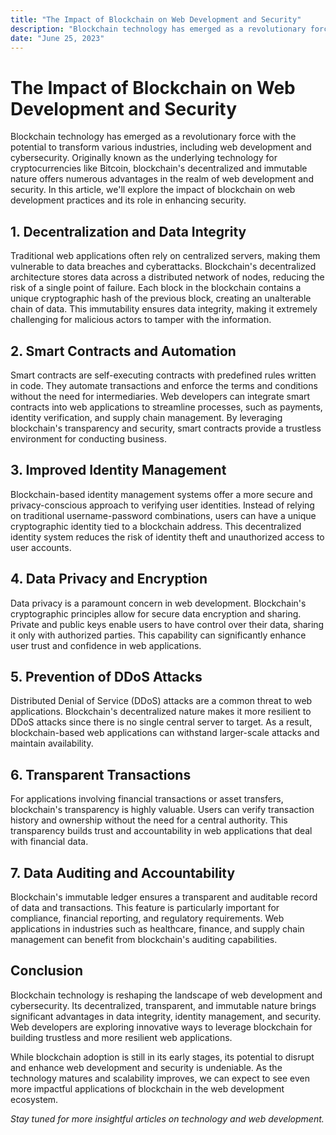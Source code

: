 ```yaml
---
title: "The Impact of Blockchain on Web Development and Security"
description: "Blockchain technology has emerged as a revolutionary force with the potential to transform various industries, including web development and cybersecurity. Originally known as the underlying technology for cryptocurrencies like Bitcoin..."
date: "June 25, 2023"
---
```


# The Impact of Blockchain on Web Development and Security

Blockchain technology has emerged as a revolutionary force with the potential to transform various industries, including web development and cybersecurity. Originally known as the underlying technology for cryptocurrencies like Bitcoin, blockchain's decentralized and immutable nature offers numerous advantages in the realm of web development and security. In this article, we'll explore the impact of blockchain on web development practices and its role in enhancing security.

## **1. Decentralization and Data Integrity**

Traditional web applications often rely on centralized servers, making them vulnerable to data breaches and cyberattacks. Blockchain's decentralized architecture stores data across a distributed network of nodes, reducing the risk of a single point of failure. Each block in the blockchain contains a unique cryptographic hash of the previous block, creating an unalterable chain of data. This immutability ensures data integrity, making it extremely challenging for malicious actors to tamper with the information.

## **2. Smart Contracts and Automation**

Smart contracts are self-executing contracts with predefined rules written in code. They automate transactions and enforce the terms and conditions without the need for intermediaries. Web developers can integrate smart contracts into web applications to streamline processes, such as payments, identity verification, and supply chain management. By leveraging blockchain's transparency and security, smart contracts provide a trustless environment for conducting business.

## **3. Improved Identity Management**

Blockchain-based identity management systems offer a more secure and privacy-conscious approach to verifying user identities. Instead of relying on traditional username-password combinations, users can have a unique cryptographic identity tied to a blockchain address. This decentralized identity system reduces the risk of identity theft and unauthorized access to user accounts.

## **4. Data Privacy and Encryption**

Data privacy is a paramount concern in web development. Blockchain's cryptographic principles allow for secure data encryption and sharing. Private and public keys enable users to have control over their data, sharing it only with authorized parties. This capability can significantly enhance user trust and confidence in web applications.

## **5. Prevention of DDoS Attacks**

Distributed Denial of Service (DDoS) attacks are a common threat to web applications. Blockchain's decentralized nature makes it more resilient to DDoS attacks since there is no single central server to target. As a result, blockchain-based web applications can withstand larger-scale attacks and maintain availability.

## **6. Transparent Transactions**

For applications involving financial transactions or asset transfers, blockchain's transparency is highly valuable. Users can verify transaction history and ownership without the need for a central authority. This transparency builds trust and accountability in web applications that deal with financial data.

## **7. Data Auditing and Accountability**

Blockchain's immutable ledger ensures a transparent and auditable record of data and transactions. This feature is particularly important for compliance, financial reporting, and regulatory requirements. Web applications in industries such as healthcare, finance, and supply chain management can benefit from blockchain's auditing capabilities.

## **Conclusion**

Blockchain technology is reshaping the landscape of web development and cybersecurity. Its decentralized, transparent, and immutable nature brings significant advantages in data integrity, identity management, and security. Web developers are exploring innovative ways to leverage blockchain for building trustless and more resilient web applications.

While blockchain adoption is still in its early stages, its potential to disrupt and enhance web development and security is undeniable. As the technology matures and scalability improves, we can expect to see even more impactful applications of blockchain in the web development ecosystem.

_Stay tuned for more insightful articles on technology and web development._
